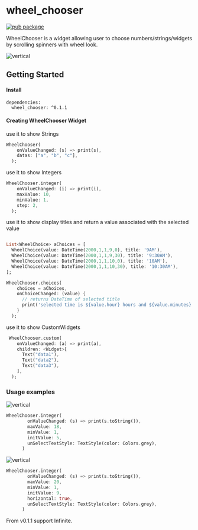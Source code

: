 # wheel_chooser

[![pub package](https://img.shields.io/pub/v/wheel_chooser)](https://pub.dev/packages/wheel_chooser)

WheelChooser is a widget allowing user to choose numbers/strings/widgets by scrolling spinners with wheel look.

![vertical](https://raw.githubusercontent.com/mafanwei/WheelChooser/master/screenShot/demoInteger.gif)

## Getting Started
#### Install
```
dependencies:
  wheel_chooser: ^0.1.1
```
#### Creating WheelChooser Widget
use it to show Strings
```dart
WheelChooser(
    onValueChanged: (s) => print(s),
    datas: ["a", "b", "c"],
  );
```

use it to show Integers
```dart
WheelChooser.integer(
    onValueChanged: (i) => print(i),
    maxValue: 10,
    minValue: 1,
    step: 2,
  );
```

use it to show display titles and return a value associated with the selected value

```dart

List<WheelChoice> aChoices = [
  WheelChoice(value: DateTime(2000,1,1,9,0), title: '9AM'),
  WheelChoice(value: DateTime(2000,1,1,9,30), title: '9:30AM'),
  WheelChoice(value: DateTime(2000,1,1,10,0), title: '10AM'),
  WheelChoice(value: DateTime(2000,1,1,10,30), title: '10:30AM'),
];

WheelChooser.choices(
    choices = aChoices,
    onChoiceChanged: (value) {
      // returns DateTime of selected title
      print('selected time is ${value.hour} hours and ${value.minutes} minutes')
    }
  );
```
use it to show CustomWidgets

```dart
 WheelChooser.custom(
    onValueChanged: (a) => print(a),
    children: <Widget>[
      Text("data1"),
      Text("data2"),
      Text("data3"),
    ],
  );
```

### Usage examples
![vertical](https://raw.githubusercontent.com/mafanwei/WheelChooser/master/screenShot/demoInteger.gif)
```dart
WheelChooser.integer(
        onValueChanged: (s) => print(s.toString()),
        maxValue: 18,
        minValue: 1,
        initValue: 5,
        unSelectTextStyle: TextStyle(color: Colors.grey),
      )
```

![vertical](https://raw.githubusercontent.com/mafanwei/WheelChooser/master/screenShot/demoHorizon.jpg)
```dart
WheelChooser.integer(
        onValueChanged: (s) => print(s.toString()),
        maxValue: 20,
        minValue: 1,
        initValue: 9,
        horizontal: true,
        unSelectTextStyle: TextStyle(color: Colors.grey),
      )
```

From v0.1.1 support Infinite.
